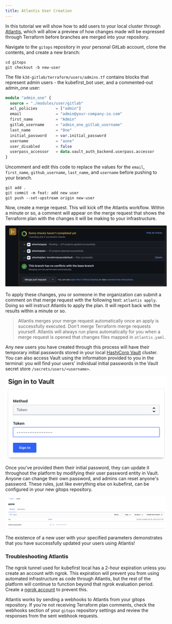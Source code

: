 ```yaml
---
title: Atlantis User Creation
---
```


In this tutorial we will show how to add users to your local cluster through [Atlantis](https://www.runatlantis.io/), which will allow a preview of how changes made will be expressed through Terraform before branches are merged into your repository.

Navigate to the `gitops` repository in your personal GitLab account, clone the contents, and create a new branch:

```shell
cd gitops
git checkout -b new-user
```

The file `k3d-gitlab/terraform/users/admins.tf` contains blocks that represent admin users - the kubefirst_bot user, and a commented-out admin_one user:

<!-- TODO: 2.0 - splat expression being added in 2.0 may impact this doc -->
```terraform
module "admin_one" {
  source = "./modules/user/gitlab"
  acl_policies        = ["admin"]
  email               = "admin@your-company-io.com"
  first_name          = "Admin"
  gitlab_username     = "admin_one_gitlab_username"
  last_name           = "One"
  initial_password    = var.initial_password
  username            = "aone"
  user_disabled       = false
  userpass_accessor   = data.vault_auth_backend.userpass.accessor
}
```

Uncomment and edit this code to replace the values for the `email`, `first_name`, `github_username`, `last_name`, and `username` before pushing to your branch.

```shell
git add .
git commit -m feat: add new user
git push --set-upstream origin new-user
```

Now, create a merge request. This will kick off the Atlantis workflow. Within a minute or so, a comment will appear on the merge request that shows the Terraform plan with the changes it will be making to your infrastructure.

<!-- TODO: 2.0 - fix this image for a GitLab one -->
![Atlantis comments example](../../../img/kubefirst/local/atlantis-comments.png)

To apply these changes, you or someone in the organization can submit a comment on that merge request with the following text: `atlantis apply`. Doing so will instruct Atlantis to apply the plan. It will report back with the results within a minute or so.

> Atlantis merges your merge request automatically once an apply is successfully executed. Don't merge Terraform merge requests yourself. Atlantis will always run plans automatically for you when a merge request is opened that changes files mapped in `atlantis.yaml`.

Any new users you have created through this process will have their temporary initial passwords stored in your local [HashiCorp Vault](https://argocd.localdev.me/applications/vault) cluster. You can also access Vault using the information provided to you in the terminal: you will find your users' individual initial passwords in the Vault secret store `/secrets/users/<username>`.

![vault token login](../../../img/kubefirst/local/vault-token-login.png)

Once you've provided them their initial password, they can update it throughout the platform by modifying their user password entity in Vault. Anyone can change their own password, and admins can reset anyone's password. These rules, just like everything else on kubefirst, can be configured in your new gitops repository.

![default user creation](../../../img/kubefirst/local/default-user-creation.png)

The existence of a new user with your specified parameters demonstrates that you have successfully updated your users using Atlantis!

### Troubleshooting Atlantis

<!-- TODO: 2.0 - actively spiking to see if we can change this narrative. confirm release status -->
The ngrok tunnel used for kubefirst local has a 2-hour expiration unless you create an account with ngrok. This expiration will prevent you from using automated infrastructure as code through Atlantis, but the rest of the platform will continue to function beyond that ngrok evaluation period. Create a [ngrok account](https://dashboard.ngrok.com/signup) to prevent this.

Atlantis works by sending a webhooks to Atlantis from your gitops repository. If you're not receiving Terraform plan comments, check the webhooks section of your `gitops` repository settings and review the responses from the sent webhook requests.
